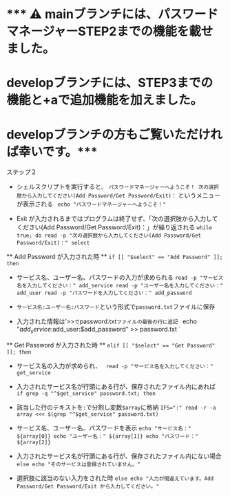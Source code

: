 # *** ⚠️ mainブランチには、パスワードマネージャーSTEP2までの機能を載せました。　
# developブランチには、STEP3までの機能と+aで追加機能を加えました。
# developブランチの方もご覧いただければ幸いです。***


ステップ２

* シェルスクリプトを実行すると、
`パスワードマネージャーへようこそ！
次の選択肢から入力してください(Add Password/Get Password/Exit)：`
というメニューが表示される
` 
echo "パスワードマネージャーへようこそ！"
`

*  Exit が入力されるまではプログラムは終了せず、「次の選択肢から入力してください(Add Password/Get Password/Exit)：」が繰り返される
`
while true; do
 read -p "次の選択肢から入力してください(Add Password/Get Password/Exit)：" select
`

** Add Password が入力された時 **
`
 if [[ "$select" == "Add Password" ]]; then
`
* サービス名、ユーザー名、パスワードの入力が求められる
 `
  read -p "サービス名を入力してください：" add_service
  read -p "ユーザー名を入力してください：" add_user
  read -p "パスワードを入力してください：" add_password
`

* `サービス名:ユーザー名:パスワード`という形式で`password.txt`ファイルに保存
* 入力された情報は’>>`で`password.txt`ファイルの最後の行に追記
`
  echo "$add_service:$add_user:$add_password" >> password.txt
`

** Get Password が入力された時 **
`
 elif [[ "$select" == "Get Password" ]]; then
`

* サービス名の入力が求められ、
` 
read -p "サービス名を入力してください：" get_service
`

* 入力されたサービス名が行頭にある行が、保存されたファイル内にあれば　
`
if grep -q "^$get_service" password.txt; then
`

* 該当した行のテキストを`:`で分割し変数`$array`に格納
`
   IFS=":" read -r -a array <<< $(grep "^$get_service" password.txt)
`

* サービス名、ユーザー名、パスワードを表示
`
   echo "サービス名：" ${array[0]}
   echo "ユーザー名：" ${array[1]}
   echo "パスワード：" ${array[2]}
`

* 入力されたサービス名が行頭にある行が、保存されたファイル内にない場合
`
else
   echo "そのサービスは登録されていません。"
`

* 選択肢に該当のない入力をされた時
`
else
  echo "入力が間違えています。Add Password/Get Password/Exit から入力してください。"
`




